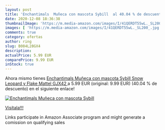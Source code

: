 ```yaml
---
layout: post
title: 'Enchantimals  Muñeca con mascota Sybill  al 40.04 % de descuento'
date: 2020-12-08 18:36:38
thumbnailImage: 'https://m.media-amazon.com/images/I/41QERDT55wL._SL200_.jpg'
images: [ 'https://m.media-amazon.com/images/I/41QERDT55wL._SL200_.jpg' ]
comments: true
category: ofertas
author: ring
slug: B084L28GX4
description:
actualPrice: 5.99 EUR
comparePrice: 9.99 EUR
inStock: true
---
```


Ahora mismo tienes [Enchantimals  Muñeca con mascota Sybill Snow Leopard y Flake  Mattel GJX42 ](https://www.amazon.es/dp/B084L28GX4/?tag=tolees-21) a 5.99 EUR (original: 9.99 EUR) (40.04 %  de descuento) en el siguiente enlace!

[![Enchantimals  Muñeca con mascota Sybill ](https://m.media-amazon.com/images/I/41QERDT55wL._SL200_.jpg)](https://www.amazon.es/dp/B084L28GX4/?tag=tolees-21)

[Visítala!!!](https://www.amazon.es/dp/B084L28GX4/?tag=tolees-21)

Links participate in Amazon Associate program and might generate a comission on qualifying sales

